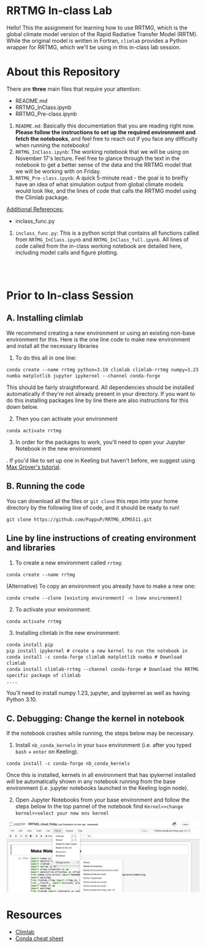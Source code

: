 # RRTMG In-class Lab 

Hello! This the assignment for learning how to use RRTMG, which is the global climate model version of 
the Rapid Radiative Transfer Model (RRTM). While the original model is written in Fortran, `climlab` provides a 
Python wrapper for RRTMG, which we'll be using in this in-class lab session. 

# About this Repository

There are **three** main files that require your attention: 
- README.md
- RRTMG_InClass.ipynb
- RRTMG_Pre-class.ipynb

1. `README.md`: Basically this documentation that you are reading right now. **Please follow the instructions to set up the required environment and fetch the notebooks**, and feel free to reach out if you face any difficulty when running the notebooks!
2. `RRTMG_InClass.ipynb`: The working notebook that we will be using on November 17's lecture. Feel free to glance through the text in the notebook to get a better sense of the data and the RRTMG model that we will be working with on Friday. 
3. `RRTMG_Pre-class.ipynb`: A quick 5-minute read - the goal is to breifly have an idea of what simulation output from global climate models would look like, and the lines of code that calls the RRTMG model using the Climlab package. 

<ins>Additional References:</ins>
- inclass_func.py

1. `inclass_func.py`: This is a python script that contains all functions called from `RRTMG_InClass.ipynb` and `RRTMG_InClass_full.ipynb`. All lines of code called from the in-class working notebook are detailed here, including model calls and figure plotting. 

<br/><br/>

# Prior to In-class Session
## A. Installing climlab

We recommend creating a new environment or using an existing non-base environment for this. Here is the one line code to make new environment and install all the necessary libraries 

1. To do this all in one line:
```
conda create --name rrtmg python=3.10 climlab climlab-rrtmg numpy=1.23 numba matplotlib jupyter ipykernel --channel conda-forge
```

This should be fairly straightforward. All dependencies should be installed automatically if they're not already present in your directory. If you want to do this installing packages line by line there are also instructions for this down below.

2. Then you can activate your environment
```
conda activate rrtmg
```
3. In order for the packages to work, you'll need to open your Jupyter Notebook in the new environment

. If you'd like to set up one in Keeling but haven't before, we suggest using [Max Grover's tutorial](https://github.com/mgrover1/keeling-crash-course).

## B. Running the code
You can download all the files or ``git clone`` this repo into your home directory by the following line of code, and it should be ready to run!
```
git clone https://github.com/PappuP/RRTMG_ATMS511.git
```

## Line by line instructions of creating environment and libraries 

1. To create a new environment called `rrtmg`:
```
conda create --name rrtmg
```

(Alternative) To copy an environment you already have to make a new one: 
```
conda create --clone [existing environment] -n [new environment] 
```

2. To activate your environment:
```
conda activate rrtmg
```

3. Installing climlab in the new environment:
```
conda install pip 
pip install ipykernel # create a new kernel to run the notebook in 
conda install -c conda-forge climlab matplotlib numba # Download climlab
conda install climlab-rrtmg --channel conda-forge # Download the RRTMG specific package of climlab
....
```

You'll need to install numpy 1.23, jupyter, and ipykernel as well as having Python 3.10.

## C. Debugging: Change the kernel in notebook
If the notebook crashes while running, the steps below may be necessary.

1. Install ``nb_conda_kernels`` in your ``base`` environment (i.e. after you typed `bash` + `enter` on Keeling). 

```
conda install -c conda-forge nb_conda_kernels
```

Once this is installed, kernels in all environment that has ipykernel installed will be automatically shown in any notebook running from the base environment (i.e. jupyter notebooks launched in the Keeling login node). 

2. Open Jupyter Notebooks from your base environment and follow the steps below
In the top pannel of the notebook find ``Kernel>>change kernel>>select your new env kernel``

<img src="Supplementary/notebook_images/kernal.png" alt="Change the kernel in notebook" title="Change the kernel in notebook">

# Resources
- [Climlab](https://climlab.readthedocs.io/en/latest/)
- [Conda cheat sheet](https://docs.conda.io/projects/conda/en/4.6.0/_downloads/52a95608c49671267e40c689e0bc00ca/conda-cheatsheet.pdf)
